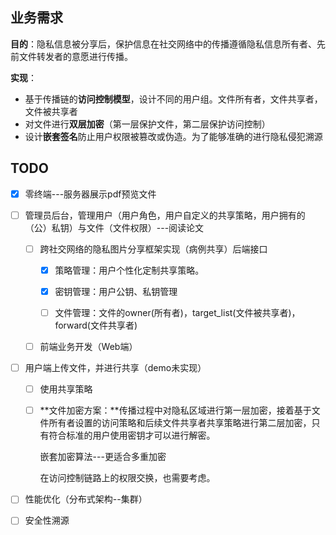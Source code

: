 ## 业务需求

**目的**：隐私信息被分享后，保护信息在社交网络中的传播遵循隐私信息所有者、先前文件转发者的意愿进行传播。

**实现**：

- 基于传播链的**访问控制模型**，设计不同的用户组。文件所有者，文件共享者，文件被共享者
- 对文件进行**双层加密**（第一层保护文件，第二层保护访问控制）
- 设计**嵌套签名**防止用户权限被篡改或伪造。为了能够准确的进行隐私侵犯溯源

## TODO

* [x] 零终端---服务器展示pdf预览文件

* [ ] 管理员后台，管理用户（用户角色，用户自定义的共享策略，用户拥有的（公）私钥）与文件（文件权限）---阅读论文 
  * [ ] 跨社交网络的隐私图片分享框架实现（病例共享）后端接口
    * [x] 策略管理：用户个性化定制共享策略。
    * [x] 密钥管理：用户公钥、私钥管理

    * [ ] 文件管理：文件的owner(所有者)，target_list(文件被共享者)，forward(文件共享者)
  * [ ] 前端业务开发（Web端）

* [ ] 用户端上传文件，并进行共享（demo未实现）

  * [ ] 使用共享策略

  * [ ] **文件加密方案：**传播过程中对隐私区域进行第一层加密，接着基于文件所有者设置的访问策略和后续文件共享者共享策略进行第二层加密，只有符合标准的用户使用密钥才可以进行解密。 

    嵌套加密算法---更适合多重加密

    在访问控制链路上的权限交换，也需要考虑。

* [ ] 性能优化（分布式架构--集群）

* [ ] 安全性溯源
